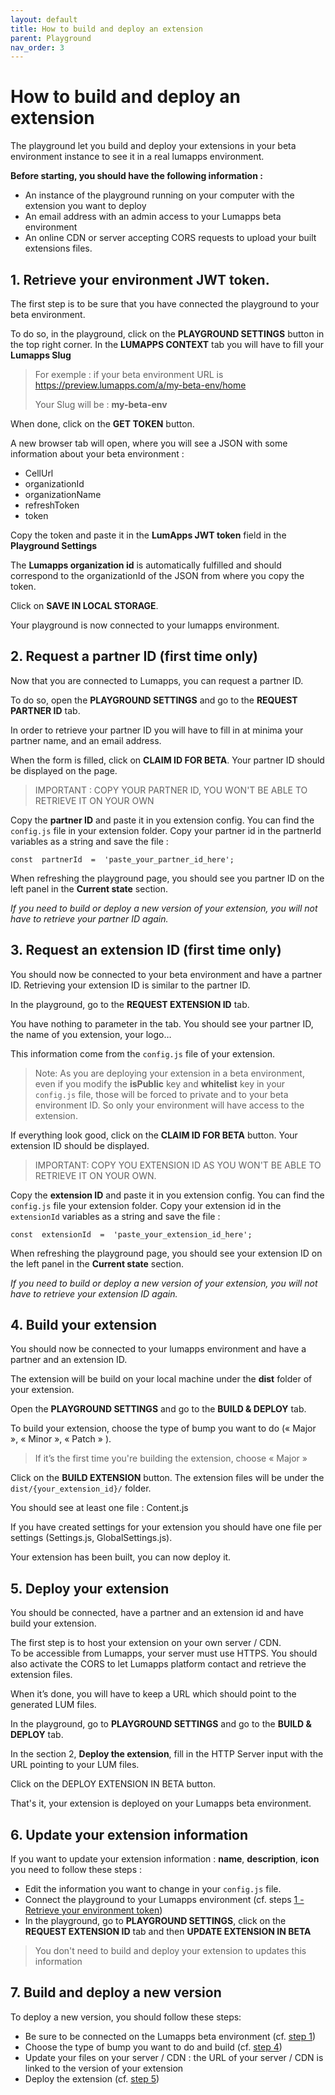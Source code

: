 ```yaml
---
layout: default
title: How to build and deploy an extension
parent: Playground
nav_order: 3
---
```


# How to build and deploy an extension

The playground let you build and deploy your extensions in your beta environment instance to see it in a real lumapps environment.

**Before starting, you should have the following information :**

-   An instance of the playground running on your computer with the extension you want to deploy
-   An email address with an admin access to your Lumapps beta environment
-   An online CDN or server accepting CORS requests to upload your built extensions files.

## <a id="step-one"></a>1.  Retrieve your environment JWT token.

The first step is to be sure that you have connected the playground to your beta environment.

To do so, in the playground, click on the **PLAYGROUND SETTINGS** button in the top right corner.
In the **LUMAPPS CONTEXT** tab you will have to fill your **Lumapps Slug**

> For exemple : if your beta environment URL is
> https://preview.lumapps.com/a/my-beta-env/home
> 
> Your Slug will be : **my-beta-env**

When done, click on the **GET TOKEN** button.

A new browser tab will open, where you will see a JSON with some information about your beta environment :

-   CellUrl
-   organizationId
-   organizationName
-   refreshToken
-   token

Copy the token and paste it in the **LumApps JWT token** field in the **Playground Settings**

The **Lumapps organization id** is automatically fulfilled and should correspond to the organizationId of the JSON from where you copy the token.

Click on **SAVE IN LOCAL STORAGE**.

Your playground is now connected to your lumapps environment.

## 2. <a name="step-two"></a> Request a partner ID (first time only)

Now that you are connected to Lumapps, you can request a partner ID.

To do so, open the **PLAYGROUND SETTINGS** and go to the **REQUEST PARTNER ID** tab.

In order to retrieve your partner ID you will have to fill in at minima your partner name, and an email address.

When the form is filled, click on **CLAIM ID FOR BETA**. Your partner ID should be displayed on the page.

> IMPORTANT : COPY YOUR PARTNER ID, YOU WON'T BE ABLE TO RETRIEVE IT ON YOUR OWN

Copy the **partner ID** and paste it in you extension config.
You can find the `config.js` file in your extension folder. Copy your partner id in the partnerId variables as a string and save the file :

    const  partnerId  =  'paste_your_partner_id_here';

When refreshing the playground page, you should see you partner ID on the left panel in the **Current state** section.

*If you need to build or deploy a new version of your extension, you will not have to retrieve your partner ID again.*

## 3. <a name="step-three"></a>Request an extension ID (first time only)

You should now be connected to your beta environment and have a partner ID. Retrieving your extension ID is similar to the partner ID.

In the playground, go to the **REQUEST EXTENSION ID** tab.

You have nothing to parameter in the tab. You should see your partner ID, the name of you extension, your logo…

This information come from the `config.js` file of your extension.

> Note: As you are deploying your extension in a beta environment, even if you modify the **isPublic** key and **whitelist** key in your `config.js` file, those will be forced to private and to your beta environment ID. So only your environment will have access to the extension.

If everything look good, click on the **CLAIM ID FOR BETA** button. Your extension ID should be displayed.

> IMPORTANT: COPY YOU EXTENSION ID AS YOU WON'T BE ABLE TO RETRIEVE IT ON YOUR OWN.


Copy the **extension ID** and paste it in you extension config.
You can find the `config.js` file your extension folder. Copy your extension id in the `extensionId` variables as a string and save the file :

    const  extensionId  =  'paste_your_extension_id_here';

When refreshing the playground page, you should see your extension ID on the left panel in the **Current state** section.

*If you need to build or deploy a new version of your extension, you will not have to retrieve your extension ID again.*

## 4. <a id="step-four"></a>Build your extension

You should now be connected to your lumapps environment and have a partner and an extension ID.

The extension will be build on your local machine under the **dist** folder of your extension.

Open the **PLAYGROUND SETTINGS** and go to the **BUILD & DEPLOY** tab.

To build your extension, choose the type of bump you want to do (« Major », « Minor », « Patch » ).

> If it’s the first time you're building the extension, choose « Major »

Click on the **BUILD EXTENSION** button. The extension files will be under the `dist/{your_extension_id}/` folder.

You should see at least one file : Content.js

If you have created settings for your extension you should have one file per settings (Settings.js, GlobalSettings.js).

Your extension has been built, you can now deploy it.

## 5. <a id="step-five"></a>Deploy your extension

You should be connected, have a partner and an extension id and have build your extension.

The first step is to host your extension on your own server / CDN.\
To be accessible from Lumapps, your server must use HTTPS.
You should also activate the CORS to let Lumapps platform contact and retrieve the extension files.

When it’s done, you will have to keep a URL which should point to the generated LUM files.

In the playground, go to **PLAYGROUND SETTINGS** and go to the **BUILD & DEPLOY** tab.

In the section 2, **Deploy the extension**, fill in the HTTP Server input with the URL pointing to your LUM files.

Click on the DEPLOY EXTENSION IN BETA button.

That's it, your extension is deployed on your Lumapps beta environment.

## 6. <a id="step-six"></a>Update your extension information

If you want to update your extension information : **name**, **description**, **icon** you need to follow these steps : 

- Edit the information you want to change in your `config.js` file.
- Connect the playground to your Lumapps environment (cf. steps [1 - Retrieve your environment token](#a-idstep-onea1--retrieve-your-environment-jwt-token))
- In the playground, go to **PLAYGROUND SETTINGS**, click on the **REQUEST EXTENSION ID** tab and then **UPDATE EXTENSION IN BETA**

> You don't need to build and deploy your extension to updates this information

## 7. Build and deploy a new version

To deploy a new version, you should follow these steps: 

- Be sure to be connected on the Lumapps beta environment (cf. [step 1](#a-idstep-onea1--retrieve-your-environment-jwt-token))
- Choose the type of bump you want to do and build (cf. [step 4](#4-a-idstep-fourabuild-your-extension))
- Update your files on your server / CDN : the URL of your server / CDN is linked to the version of your extension
- Deploy the extension (cf. [step 5](#5-a-idstep-fiveadeploy-your-extension))
